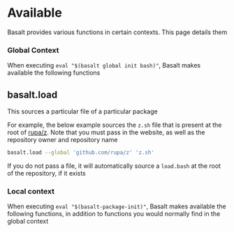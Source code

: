 # Available

Basalt provides various functions in certain contexts. This page details them

### Global Context

When executing `eval "$(basalt global init bash)"`, Basalt makes available the following functions

## basalt.load

This sources a particular file of a particular package

For example, the below example sources the `z.sh` file that is present at the root of [rupa/z](https://github.com/rupa/z). Note that you must pass in the website, as well as the repository owner and repository name

```sh
basalt.load --global 'github.com/rupa/z' 'z.sh'
```

If you do not pass a file, it will automatically source a `load.bash` at the root of the repository, if it exists

### Local context

When executing `eval "$(basalt-package-init)"`, Basalt makes available the following functions, in addition to functions you would normally find in the global context
